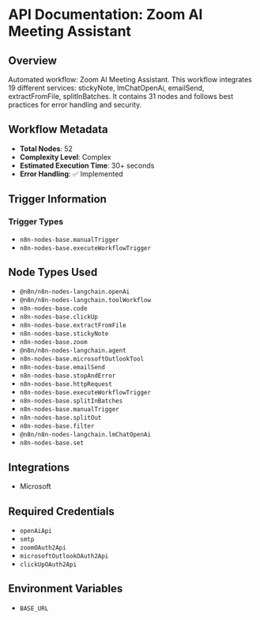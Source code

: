 # API Documentation: Zoom AI Meeting Assistant

## Overview
Automated workflow: Zoom AI Meeting Assistant. This workflow integrates 19 different services: stickyNote, lmChatOpenAi, emailSend, extractFromFile, splitInBatches. It contains 31 nodes and follows best practices for error handling and security.

## Workflow Metadata
- **Total Nodes**: 52
- **Complexity Level**: Complex
- **Estimated Execution Time**: 30+ seconds
- **Error Handling**: ✅ Implemented

## Trigger Information
### Trigger Types
- `n8n-nodes-base.manualTrigger`
- `n8n-nodes-base.executeWorkflowTrigger`

## Node Types Used
- `@n8n/n8n-nodes-langchain.openAi`
- `@n8n/n8n-nodes-langchain.toolWorkflow`
- `n8n-nodes-base.code`
- `n8n-nodes-base.clickUp`
- `n8n-nodes-base.extractFromFile`
- `n8n-nodes-base.stickyNote`
- `n8n-nodes-base.zoom`
- `@n8n/n8n-nodes-langchain.agent`
- `n8n-nodes-base.microsoftOutlookTool`
- `n8n-nodes-base.emailSend`
- `n8n-nodes-base.stopAndError`
- `n8n-nodes-base.httpRequest`
- `n8n-nodes-base.executeWorkflowTrigger`
- `n8n-nodes-base.splitInBatches`
- `n8n-nodes-base.manualTrigger`
- `n8n-nodes-base.splitOut`
- `n8n-nodes-base.filter`
- `@n8n/n8n-nodes-langchain.lmChatOpenAi`
- `n8n-nodes-base.set`

## Integrations
- Microsoft

## Required Credentials
- `openAiApi`
- `smtp`
- `zoomOAuth2Api`
- `microsoftOutlookOAuth2Api`
- `clickUpOAuth2Api`

## Environment Variables
- `BASE_URL`
